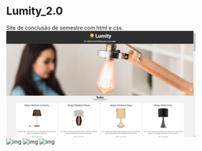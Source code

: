 # Lumity_2.0
 Site de conclusão de semestre com html e css.
![img](https://github.com/luizlopes12/Lumity_2.0/blob/main/Screenshot_75.png)
![img](https://github.com/luizlopes12/Lumity/blob/main/Screenshot_76.png)
 ![img](https://github.com/luizlopes12/Lumity/blob/main/Screenshot_77.png)
 ![img](https://github.com/luizlopes12/Lumity/blob/main/Screenshot_78.png)
